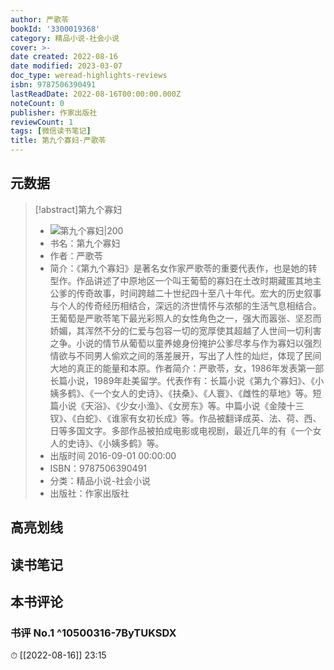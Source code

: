 ```yaml
---
author: 严歌苓
bookId: '3300019368'
category: 精品小说-社会小说
cover: >-
date created: 2022-08-16
date modified: 2023-03-07
doc_type: weread-highlights-reviews
isbn: 9787506390491
lastReadDate: 2022-08-16T00:00:00.000Z
noteCount: 0
publisher: 作家出版社
reviewCount: 1
tags: [微信读书笔记]
title: 第九个寡妇-严歌苓
---
```


## 元数据

>[!abstract]第九个寡妇
> - ![第九个寡妇|200](https://weread-1258476243.file.myqcloud.com/weread/cover/68/3300019368/t7_3300019368.jpg)
> - 书名：第九个寡妇
> - 作者：严歌苓
> - 简介：《第九个寡妇》是著名女作家严歌苓的重要代表作，也是她的转型作。作品讲述了中原地区一个叫王葡萄的寡妇在土改时期藏匿其地主公爹的传奇故事，时间跨越二十世纪四十至八十年代。宏大的历史叙事与个人的传奇经历相结合，深远的济世情怀与浓郁的生活气息相结合。王葡萄是严歌苓笔下最光彩照人的女性角色之一，强大而嚣张、坚忍而娇媚，其浑然不分的仁爱与包容一切的宽厚使其超越了人世间一切利害之争。小说的情节从葡萄以童养媳身份掩护公爹尽孝与作为寡妇以强烈情欲与不同男人偷欢之间的落差展开，写出了人性的灿烂，体现了民间大地的真正的能量和本原。作者简介：严歌苓，女，1986年发表第一部长篇小说，1989年赴美留学。代表作有：长篇小说《第九个寡妇》、《小姨多鹤》、《一个女人的史诗》、《扶桑》、《人寰》、《雌性的草地》等。短篇小说《天浴》、《少女小渔》、《女房东》等。中篇小说《金陵十三钗》、《白蛇》、《谁家有女初长成》等。作品被翻译成英、法、荷、西、日等多国文字。多部作品被拍成电影或电视剧，最近几年的有《一个女人的史诗》、《小姨多鹤》等。
> - 出版时间 2016-09-01 00:00:00
> - ISBN：9787506390491
> - 分类：精品小说-社会小说
> - 出版社：作家出版社

## 高亮划线

## 读书笔记

## 本书评论

### 书评 No.1 ^10500316-7ByTUKSDX

⏱ [[2022-08-16]] 23:15
